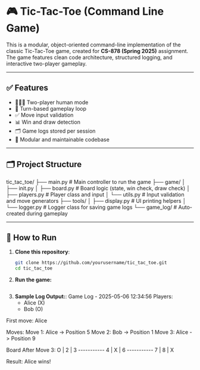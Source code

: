 # 🎮 Tic-Tac-Toe (Command Line Game)

This is a modular, object-oriented command-line implementation of the classic Tic-Tac-Toe game, created for **CS-878 (Spring 2025)** assignment. The game features clean code architecture, structured logging, and interactive two-player gameplay.

---

## ✅ Features

- 🧑‍🤝‍🧑 Two-player human mode
- 🔁 Turn-based gameplay loop
- ✅ Move input validation
- 📊 Win and draw detection
- 🗂️ Game logs stored per session
- 🧱 Modular and maintainable codebase

---

## 🗂️ Project Structure

tic_tac_toe/
├── main.py # Main controller to run the game
├── game/
│ ├── init.py
│ ├── board.py # Board logic (state, win check, draw check)
│ ├── players.py # Player class and input
│ └── utils.py # Input validation and move generators
├── tools/
│ ├── display.py # UI printing helpers
│ └── logger.py # Logger class for saving game logs
└── game_log/ # Auto-created during gameplay







---

## 🚀 How to Run

1. **Clone this repository**:
   ```bash
   git clone https://github.com/yourusername/tic_tac_toe.git
   cd tic_tac_toe


2. **Run the game:**
    ```python main.py


3. **Sample Log Output:**:
Game Log - 2025-05-06 12:34:56
Players:
    - Alice (X)
    - Bob (O)

First move: Alice

Moves:
Move 1: Alice -> Position 5
Move 2: Bob -> Position 1
Move 3: Alice -> Position 9

Board After Move 3:
    O | 2 | 3
    -----------
    4 | X | 6
    -----------
    7 | 8 | X

Result: Alice wins!

